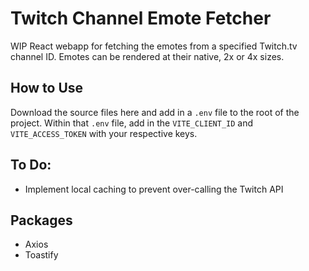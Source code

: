 # Twitch Channel Emote Fetcher

WIP React webapp for fetching the emotes from a specified Twitch.tv channel ID. Emotes can be rendered at their native, 2x or 4x sizes.

## How to Use

Download the source files here and add in a `.env` file to the root of the project. Within that `.env` file, add in the `VITE_CLIENT_ID` and `VITE_ACCESS_TOKEN` with your respective keys.

## To Do:

- Implement local caching to prevent over-calling the Twitch API

## Packages

- Axios
- Toastify
